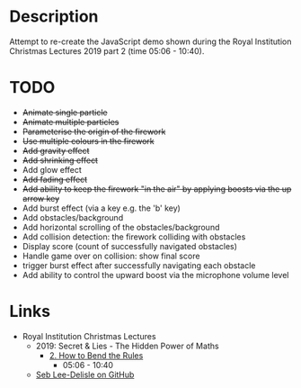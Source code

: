 # Description

Attempt to re-create the JavaScript demo shown during the Royal Institution Christmas Lectures 2019 part 2 (time 05:06 - 10:40).

# TODO

* ~~Animate single particle~~
* ~~Animate multiple particles~~
* ~~Parameterise the origin of the firework~~
* ~~Use multiple colours in the firework~~
* ~~Add gravity effect~~
* ~~Add shrinking effect~~
* Add glow effect
* ~~Add fading effect~~
* ~~Add ability to keep the firework "in the air" by applying boosts via the up arrow key~~
* Add burst effect (via a key e.g. the 'b' key)
* Add obstacles/background
* Add horizontal scrolling of the obstacles/background
* Add collision detection: the firework colliding with obstacles
* Display score (count of successfully navigated obstacles)
* Handle game over on collision: show final score
* trigger burst effect after successfully navigating each obstacle
* Add ability to control the upward boost via the microphone volume level

# Links

* Royal Institution Christmas Lectures
  * 2019: Secret & Lies - The Hidden Power of Maths
    * [2. How to Bend the Rules](https://www.bbc.co.uk/iplayer/episode/m000crbb)
      * 05:06 - 10:40
  * [Seb Lee-Delisle on GitHub](https://github.com/sebleedelisle)
